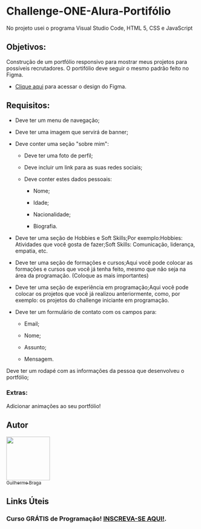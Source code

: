 # Challenge-ONE-Alura-Portifólio

No projeto usei o programa Visual Studio Code, HTML 5, CSS e JavaScript
## Objetivos: 

Construção de um portfólio responsivo para mostrar meus projetos para possíveis recrutadores. 
O portifólio deve seguir o mesmo padrão feito no Figma. 

- [Clique aqui](https://www.figma.com/file/Mv4mSxBHzB5caI7bW2tLv6/Challenge-Front-end-Portf%C3%B3lio?node-id=0%3A1) para acessar o design do Figma.

## Requisitos:

- Deve ter um menu de navegação;

- Deve ter uma imagem que servirá de banner;

- Deve conter uma seção "sobre mim":

  - Deve ter uma foto de perfil;

  - Deve incluir um link para as suas redes sociais;

  - Deve conter estes dados pessoais:

    - Nome;

    - Idade;

    - Nacionalidade;

    - Biografia.

- Deve ter uma seção de Hobbies e Soft Skills;Por exemplo:Hobbies: Atividades que você gosta de fazer;Soft Skills: Comunicação, liderança, empatia, etc.

- Deve ter uma seção de formações e cursos;Aqui você pode colocar as formações e cursos que você já tenha feito, mesmo que não seja na área da programação. (Coloque as mais importantes)

- Deve ter uma  seção de experiência em programação;Aqui você pode colocar os projetos que você já realizou anteriormente, como, por exemplo: os projetos do challenge iniciante em programação.

- Deve ter um formulário de contato com os campos para:

  - Email;

  - Nome;

  - Assunto;

  - Mensagem.

Deve ter um rodapé com as informações da pessoa que desenvolveu o portfólio;

### Extras:

Adicionar animações ao seu portfólio!



## Autor  

 [<img src="https://avatars.githubusercontent.com/u/80931364?v=4" width=115><br><sub>Guilherme Braga</sub>](https://github.com/braguilweb) 


## Links Úteis  

### Curso GRÁTIS de Programação! [INSCREVA-SE AQUI!](https://dio.me/sign-up?ref=8C0TGVC5J8).